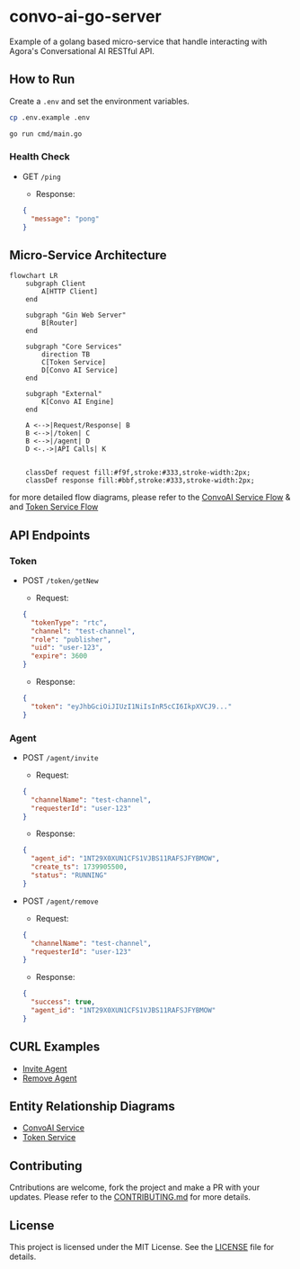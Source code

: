 # convo-ai-go-server

Example of a golang based micro-service that handle interacting with Agora's Conversational AI RESTful API.

## How to Run

Create a `.env` and set the environment variables.

```bash
cp .env.example .env
```

```bash
go run cmd/main.go
```

### Health Check

- GET `/ping`

  - Response:

  ```json
  {
    "message": "pong"
  }
  ```

## Micro-Service Architecture

```mermaid
flowchart LR
    subgraph Client
        A[HTTP Client]
    end

    subgraph "Gin Web Server"
        B[Router]
    end

    subgraph "Core Services"
        direction TB
        C[Token Service]
        D[Convo AI Service]
    end

    subgraph "External"
        K[Convo AI Engine]
    end

    A <-->|Request/Response| B
    B <-->|/token| C
    B <-->|/agent| D
    D <-.->|API Calls| K


    classDef request fill:#f9f,stroke:#333,stroke-width:2px;
    classDef response fill:#bbf,stroke:#333,stroke-width:2px;
```

for more detailed flow diagrams, please refer to the [ConvoAI Service Flow](DOCS/ConvoAI_Service_Flow.md) & and [Token Service Flow](DOCS/Token_Service_Flow.md)

## API Endpoints

### Token

- POST `/token/getNew`

  - Request:

  ```json
  {
    "tokenType": "rtc",
    "channel": "test-channel",
    "role": "publisher",
    "uid": "user-123",
    "expire": 3600
  }
  ```

  - Response:

  ```json
  {
    "token": "eyJhbGciOiJIUzI1NiIsInR5cCI6IkpXVCJ9..."
  }
  ```

### Agent

- POST `/agent/invite`

  - Request:

  ```json
  {
    "channelName": "test-channel",
    "requesterId": "user-123"
  }
  ```

  - Response:

  ```json
  {
    "agent_id": "1NT29X0XUN1CFS1VJBS11RAFSJFYBMOW",
    "create_ts": 1739905500,
    "status": "RUNNING"
  }
  ```

- POST `/agent/remove`
  - Request:
  ```json
  {
    "channelName": "test-channel",
    "requesterId": "user-123"
  }
  ```
  - Response:
  ```json
  {
    "success": true,
    "agent_id": "1NT29X0XUN1CFS1VJBS11RAFSJFYBMOW"
  }
  ```

## CURL Examples

- [Invite Agent](DOCS/ConvoAI_Service_cURL.md#invite-agent)
- [Remove Agent](DOCS/ConvoAI_Service_cURL.md#remove-agent)

## Entity Relationship Diagrams

- [ConvoAI Service](DOCS/ConvoAI_Service_Entity.md)
- [Token Service](DOCS/Token_Service_Entity.md)

## Contributing

Cntributions are welcome, fork the project and make a PR with your updates. Please refer to the [CONTRIBUTING.md](CONTRIBUTING.md) for more details.

## License

This project is licensed under the MIT License. See the [LICENSE](LICENSE) file for details.
